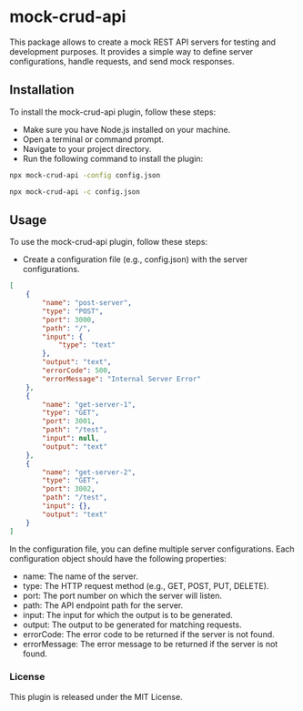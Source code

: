 # mock-crud-api

This package allows to create a mock REST API servers for testing and development purposes. It provides a simple way to define server configurations, handle requests, and send mock responses.

## Installation

To install the mock-crud-api plugin, follow these steps:

- Make sure you have Node.js installed on your machine.
- Open a terminal or command prompt.
- Navigate to your project directory.
- Run the following command to install the plugin:

```bash
npx mock-crud-api -config config.json
```

```bash
npx mock-crud-api -c config.json
```

## Usage

To use the mock-crud-api plugin, follow these steps:

- Create a configuration file (e.g., config.json) with the server configurations.

```Json
[
    {
        "name": "post-server",
        "type": "POST",
        "port": 3000,
        "path": "/",
        "input": {
            "type": "text"
        },
        "output": "text",
        "errorCode": 500,
        "errorMessage": "Internal Server Error"
    },
    {
        "name": "get-server-1",
        "type": "GET",
        "port": 3001,
        "path": "/test",
        "input": null,
        "output": "text"
    },
    {
        "name": "get-server-2",
        "type": "GET",
        "port": 3002,
        "path": "/test",
        "input": {},
        "output": "text"
    }
]
```

In the configuration file, you can define multiple server configurations. Each configuration object should have the following properties:

- name: The name of the server.
- type: The HTTP request method (e.g., GET, POST, PUT, DELETE).
- port: The port number on which the server will listen.
- path: The API endpoint path for the server.
- input: The input for which the output is to be generated.
- output: The output to be generated for matching requests.
- errorCode: The error code to be returned if the server is not found.
- errorMessage: The error message to be returned if the server is not found.

### License

This plugin is released under the MIT License.
